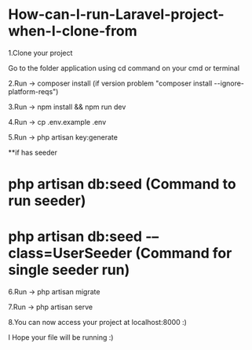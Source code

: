 # How-can-I-run-Laravel-project-when-I-clone-from
1.Clone your project

Go to the folder application using cd command on your cmd or terminal

2.Run -> composer install  (if version problem "composer install --ignore-platform-reqs")

3.Run -> npm install && npm run dev

4.Run -> cp .env.example .env

5.Run -> php artisan key:generate

**if has seeder

# php artisan db:seed  (Command to run seeder)
# php artisan db:seed -–class=UserSeeder  (Command for single seeder run)

6.Run -> php artisan migrate

7.Run -> php artisan serve

8.You can now access your project at localhost:8000 :)

I Hope your file will be running :)
